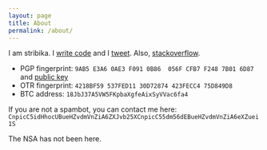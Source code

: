 ```yaml
---
layout: page
title: About
permalink: /about/
---
```


I am stribika.
I [write code](https://github.com/stribika) and I [tweet](https://twitter.com/stribika).
Also, [stackoverflow](https://stackoverflow.com/users/128514/stribika).

* PGP fingerprint: `9AB5 E3A6 0AE3 F091 0B86  056F CFB7 F248 7B01 6D87` and [public key](/assets/rsa-pubkey-7B016D87.txt)
* OTR fingerprint: `4218BF59 537FED11 30D72874 423FECC4 75D849D8`
* BTC address: `18JbJ37A5VW5FKpbaXgfeAixSyVVac6fa4`

If you are not a spambot, you can contact me here: `CnpicC5idHhocUBueHZvdmVnZiA6ZXJvb25XCnpicC55dm56dEBueHZvdmVnZiA6eXZuei1S`

The NSA has not been here.
